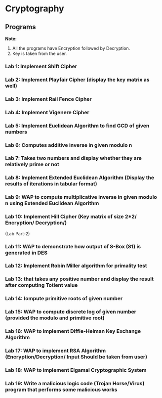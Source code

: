 # Cryptography

## Programs

**Note:**

1. All the programs have Encryption followed by Decryption.
2. Key is taken from the user.

### Lab 1: Implement Shift Cipher

### Lab 2: Implement Playfair Cipher (display the key matrix as well)

### Lab 3: Implement Rail Fence Cipher

### Lab 4: Implement Vigenere Cipher

### Lab 5: Implement Euclidean Algorithm to find GCD of given numbers

### Lab 6: Computes additive inverse in given modulo n

### Lab 7: Takes two numbers and display whether they are relatively prime or not

### Lab 8: Implement Extended Euclidean Algorithm (Display the results of iterations in tabular format)

### Lab 9: WAP to compute multiplicative inverse in given modulo n using Extended Euclidean Algorithm

### Lab 10: Implement Hill Cipher (Key matrix of size 2\*2/ Encryption/ Decryption/)

(Lab Part-2)

### Lab 11: WAP to demonstrate how output of S-Box (S1) is generated in DES

### Lab 12: Implement Robin Miller algorithm for primality test

### Lab 13: that takes any positive number and display the result after computing Totient value

### Lab 14: Iompute primitive roots of given number

### Lab 15: WAP to compute discrete log of given number (provided the modulo and primitive root)

### Lab 16: WAP to implement Diffie-Helman Key Exchange Algorithm

### Lab 17: WAP to implement RSA Algorithm (Encryption/Decryption/ Input Should be taken from user)

### Lab 18: WAP to implement Elgamal Cryptographic System

### Lab 19: Write a malicious logic code (Trojan Horse/Virus) program that performs some malicious works
